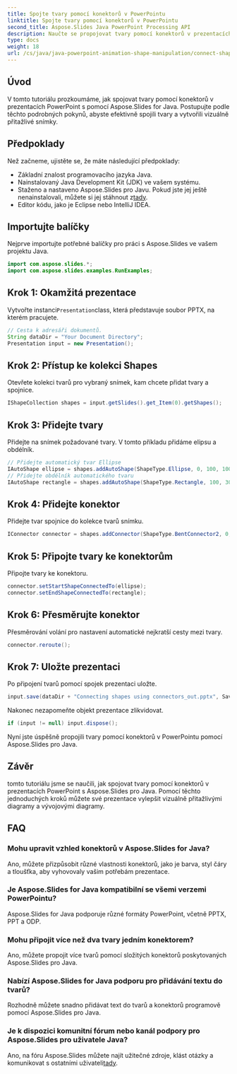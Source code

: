 ```yaml
---
title: Spojte tvary pomocí konektorů v PowerPointu
linktitle: Spojte tvary pomocí konektorů v PowerPointu
second_title: Aspose.Slides Java PowerPoint Processing API
description: Naučte se propojovat tvary pomocí konektorů v prezentacích PowerPoint s Aspose.Slides pro Java. Návod krok za krokem pro začátečníky.
type: docs
weight: 18
url: /cs/java/java-powerpoint-animation-shape-manipulation/connect-shapes-using-connectors-powerpoint/
---
```

## Úvod
V tomto tutoriálu prozkoumáme, jak spojovat tvary pomocí konektorů v prezentacích PowerPoint s pomocí Aspose.Slides for Java. Postupujte podle těchto podrobných pokynů, abyste efektivně spojili tvary a vytvořili vizuálně přitažlivé snímky.
## Předpoklady
Než začneme, ujistěte se, že máte následující předpoklady:
- Základní znalost programovacího jazyka Java.
- Nainstalovaný Java Development Kit (JDK) ve vašem systému.
-  Staženo a nastaveno Aspose.Slides pro Javu. Pokud jste jej ještě nenainstalovali, můžete si jej stáhnout z[tady](https://releases.aspose.com/slides/java/).
- Editor kódu, jako je Eclipse nebo IntelliJ IDEA.

## Importujte balíčky
Nejprve importujte potřebné balíčky pro práci s Aspose.Slides ve vašem projektu Java.
```java
import com.aspose.slides.*;
import com.aspose.slides.examples.RunExamples;
```
## Krok 1: Okamžitá prezentace
 Vytvořte instanci`Presentation`class, která představuje soubor PPTX, na kterém pracujete.
```java
// Cesta k adresáři dokumentů.
String dataDir = "Your Document Directory";
Presentation input = new Presentation();
```
## Krok 2: Přístup ke kolekci Shapes
Otevřete kolekci tvarů pro vybraný snímek, kam chcete přidat tvary a spojnice.
```java
IShapeCollection shapes = input.getSlides().get_Item(0).getShapes();
```
## Krok 3: Přidejte tvary
Přidejte na snímek požadované tvary. V tomto příkladu přidáme elipsu a obdélník.
```java
// Přidejte automatický tvar Ellipse
IAutoShape ellipse = shapes.addAutoShape(ShapeType.Ellipse, 0, 100, 100, 100);
// Přidejte obdélník automatického tvaru
IAutoShape rectangle = shapes.addAutoShape(ShapeType.Rectangle, 100, 300, 100, 100);
```
## Krok 4: Přidejte konektor
Přidejte tvar spojnice do kolekce tvarů snímku.
```java
IConnector connector = shapes.addConnector(ShapeType.BentConnector2, 0, 0, 10, 10);
```
## Krok 5: Připojte tvary ke konektorům
Připojte tvary ke konektoru.
```java
connector.setStartShapeConnectedTo(ellipse);
connector.setEndShapeConnectedTo(rectangle);
```
## Krok 6: Přesměrujte konektor
Přesměrování volání pro nastavení automatické nejkratší cesty mezi tvary.
```java
connector.reroute();
```
## Krok 7: Uložte prezentaci
Po připojení tvarů pomocí spojek prezentaci uložte.
```java
input.save(dataDir + "Connecting shapes using connectors_out.pptx", SaveFormat.Pptx);
```
Nakonec nezapomeňte objekt prezentace zlikvidovat.
```java
if (input != null) input.dispose();
```
Nyní jste úspěšně propojili tvary pomocí konektorů v PowerPointu pomocí Aspose.Slides pro Java.

## Závěr
tomto tutoriálu jsme se naučili, jak spojovat tvary pomocí konektorů v prezentacích PowerPoint s Aspose.Slides pro Java. Pomocí těchto jednoduchých kroků můžete své prezentace vylepšit vizuálně přitažlivými diagramy a vývojovými diagramy.
## FAQ
### Mohu upravit vzhled konektorů v Aspose.Slides for Java?
Ano, můžete přizpůsobit různé vlastnosti konektorů, jako je barva, styl čáry a tloušťka, aby vyhovovaly vašim potřebám prezentace.
### Je Aspose.Slides for Java kompatibilní se všemi verzemi PowerPointu?
Aspose.Slides for Java podporuje různé formáty PowerPoint, včetně PPTX, PPT a ODP.
### Mohu připojit více než dva tvary jedním konektorem?
Ano, můžete propojit více tvarů pomocí složitých konektorů poskytovaných Aspose.Slides pro Java.
### Nabízí Aspose.Slides for Java podporu pro přidávání textu do tvarů?
Rozhodně můžete snadno přidávat text do tvarů a konektorů programově pomocí Aspose.Slides pro Java.
### Je k dispozici komunitní fórum nebo kanál podpory pro Aspose.Slides pro uživatele Java?
 Ano, na fóru Aspose.Slides můžete najít užitečné zdroje, klást otázky a komunikovat s ostatními uživateli[tady](https://forum.aspose.com/c/slides/11).